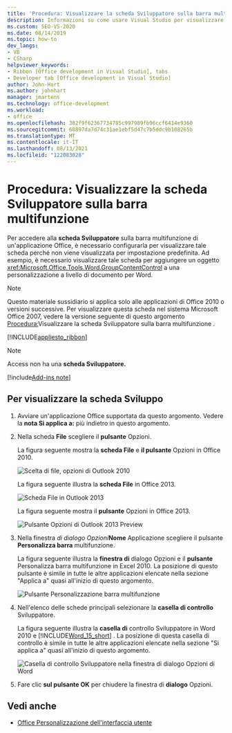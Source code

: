 ```yaml
---
title: 'Procedura: Visualizzare la scheda Sviluppatore sulla barra multifunzione'
description: Informazioni su come usare Visual Studio per visualizzare a livello di codice la scheda Sviluppo sulla barra multifunzione in un Microsoft Word documento.
ms.custom: SEO-VS-2020
ms.date: 08/14/2019
ms.topic: how-to
dev_langs:
- VB
- CSharp
helpviewer_keywords:
- Ribbon [Office development in Visual Studio], tabs
- Developer tab [Office development in Visual Studio]
author: John-Hart
ms.author: johnhart
manager: jmartens
ms.technology: office-development
ms.workload:
- office
ms.openlocfilehash: 382f9f62367734785c997989fb96ccf6414e9360
ms.sourcegitcommit: 68897da7d74c31ae1ebf5d47c7b5ddc9b108265b
ms.translationtype: MT
ms.contentlocale: it-IT
ms.lasthandoff: 08/13/2021
ms.locfileid: "122083028"
---
```

# <a name="how-to-show-the-developer-tab-on-the-ribbon"></a>Procedura: Visualizzare la scheda Sviluppatore sulla barra multifunzione
  Per accedere alla **scheda Sviluppatore** sulla barra multifunzione di un'applicazione Office, è necessario configurarla per visualizzare tale scheda perché non viene visualizzata per impostazione predefinita. Ad esempio, è necessario visualizzare tale scheda per aggiungere un oggetto <xref:Microsoft.Office.Tools.Word.GroupContentControl> a una personalizzazione a livello di documento per Word.

> [!NOTE]
> Questo materiale sussidiario si applica solo alle applicazioni di Office 2010 o versioni successive. Per visualizzare questa scheda nel sistema Microsoft Office 2007, vedere la versione seguente di questo argomento [Procedura:](https://web.archive.org/web/20140303033431/msdn.microsoft.com/library/bb608625(v=vs.90).aspx
)Visualizzare la scheda Sviluppatore sulla barra multifunzione .

 [!INCLUDE[appliesto_ribbon](../vsto/includes/appliesto-ribbon-md.md)]

> [!NOTE]
> Access non ha una **scheda Sviluppatore.**

[!include[Add-ins note](includes/addinsnote.md)]

## <a name="to-show-the-developer-tab"></a>Per visualizzare la scheda Sviluppo

1. Avviare un'applicazione Office supportata da questo argomento. Vedere la **nota Si applica a:** più indietro in questo argomento.

2. Nella scheda **File** scegliere il **pulsante** Opzioni.

     La figura seguente mostra la **scheda File** e **il pulsante** Opzioni in Office 2010.

     ![Scelta di file, opzioni di Outlook 2010](../vsto/media/vsto-office-file-tab.png "Scelta di file, opzioni di Outlook 2010")

     La figura seguente illustra la **scheda File** in Office 2013.

     ![Scheda File in Outlook 2013](../vsto/media/vsto-office2013-filetab.png "Scheda File in Outlook 2013")

     La figura seguente mostra il **pulsante** Opzioni in Office 2013.

     ![Pulsante Opzioni di Outlook 2013 Preview](../vsto/media/vsto-office2013-optionsbutton.png "Pulsante Opzioni di Outlook 2013 Preview")

3. Nella finestra _di dialogo Opzioni_**Nome** Applicazione scegliere il pulsante **Personalizza barra** multifunzione.

     La figura seguente illustra la **finestra di** dialogo Opzioni e il **pulsante** Personalizza barra multifunzione in Excel 2010. La posizione di questo pulsante è simile in tutte le altre applicazioni elencate nella sezione "Applica a" quasi all'inizio di questo argomento.

     ![Pulsante Personalizzazione barra multifunzione](../vsto/media/vsto-office2010-customizeribbonbutton.png "Pulsante Personalizzazione barra multifunzione")

4. Nell'elenco delle schede principali selezionare la **casella di controllo** Sviluppatore.

     La figura seguente illustra la **casella di** controllo Sviluppatore in Word 2010 e [!INCLUDE[Word_15_short](../vsto/includes/word-15-short-md.md)] . La posizione di questa casella di controllo è simile in tutte le altre applicazioni elencate nella sezione "Si applica a" quasi all'inizio di questo argomento.

     ![Casella di controllo Sviluppatore nella finestra di dialogo Opzioni di Word](../vsto/media/vsto-office2010-developercheckbox.png "Casella di controllo Sviluppatore nella finestra di dialogo Opzioni di Word")

5. Fare clic **sul pulsante OK** per chiudere la finestra di **dialogo** Opzioni.

## <a name="see-also"></a>Vedi anche
- [Office Personalizzazione dell'interfaccia utente](../vsto/office-ui-customization.md)
